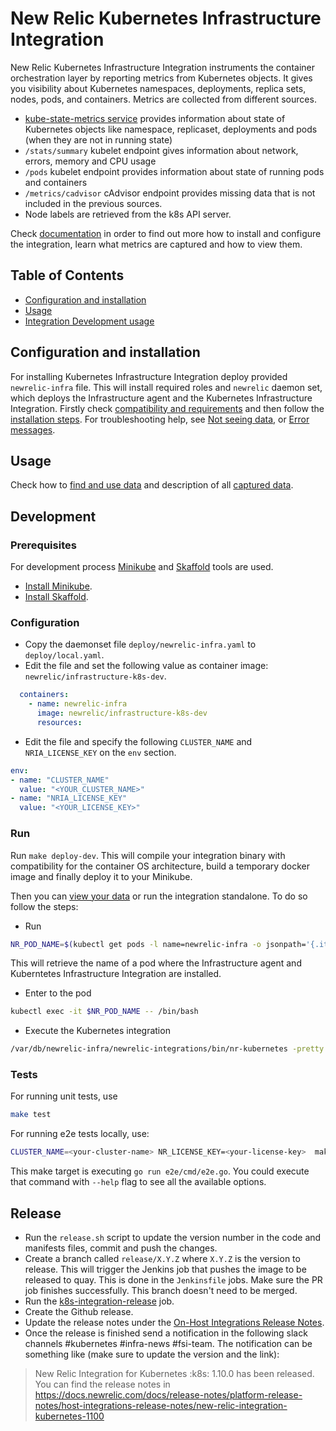 # New Relic Kubernetes Infrastructure Integration

New Relic Kubernetes Infrastructure Integration instruments the container orchestration layer by reporting metrics from Kubernetes objects. It gives you visibility about Kubernetes namespaces, deployments, replica sets, nodes, pods, and containers. Metrics are collected from different sources.
* [kube-state-metrics service](https://github.com/kubernetes/kube-state-metrics) provides information about state of Kubernetes objects like namespace, replicaset, deployments and pods (when they are not in running state)
* `/stats/summary` kubelet endpoint gives information about network, errors, memory and CPU usage
* `/pods` kubelet endpoint provides information about state of running pods and containers
* `/metrics/cadvisor` cAdvisor endpoint provides missing data that is not included in the previous sources.
* Node labels are retrieved from the k8s API server.

Check [documentation](https://docs.newrelic.com/docs/kubernetes-integration-new-relic-infrastructure) in order to find out more how to install and configure the integration, learn what metrics are captured and how to view them.

## Table of Contents

* [Configuration and installation](#configuration-and-installation)
* [Usage](#usage)
* [Integration Development usage](#integration-development-usage)

## Configuration and installation

For installing Kubernetes Infrastructure Integration deploy provided `newrelic-infra` file. This will install required roles and `newrelic` daemon set, which deploys the Infrastructure agent and the Kubernetes Infrastructure Integration.
Firstly check [compatibility and requirements](https://docs.newrelic.com/docs/kubernetes-monitoring-integration#compatibility) and then follow the
[installation steps](https://docs.newrelic.com/docs/kubernetes-monitoring-integration#install).
For troubleshooting help, see [Not seeing data](https://docs.newrelic.com/docs/integrations/host-integrations/troubleshooting/kubernetes-integration-troubleshooting-not-seeing-data), or [Error messages](https://docs.newrelic.com/docs/integrations/host-integrations/troubleshooting/kubernetes-integration-troubleshooting-error-messages).

## Usage

Check how to [find and use data](https://docs.newrelic.com/docs/kubernetes-monitoring-integration#view-data) and description of all [captured data](https://docs.newrelic.com/docs/kubernetes-monitoring-integration#metrics).

## Development

### Prerequisites
For development process [Minikube](https://kubernetes.io/docs/getting-started-guides/minikube) and [Skaffold](https://github.com/GoogleCloudPlatform/skaffold) tools are used.
* [Install Minikube](https://kubernetes.io/docs/tasks/tools/install-minikube/).
* [Install Skaffold](https://github.com/GoogleCloudPlatform/skaffold#installation).

### Configuration

* Copy the daemonset file `deploy/newrelic-infra.yaml` to `deploy/local.yaml`.
* Edit the file and set the following value as container image: `newrelic/infrastructure-k8s-dev`.

```yaml
  containers:
    - name: newrelic-infra
      image: newrelic/infrastructure-k8s-dev
      resources:
```

* Edit the file and specify the following `CLUSTER_NAME` and `NRIA_LICENSE_KEY` on the `env` section.

 ```yaml
 env:
 - name: "CLUSTER_NAME"
   value: "<YOUR_CLUSTER_NAME>"
 - name: "NRIA_LICENSE_KEY"
   value: "<YOUR_LICENSE_KEY>"
 ```

### Run

Run `make deploy-dev`. This will compile your integration binary with compatibility for the container OS architecture, build a temporary docker image and finally deploy it to your Minikube.

Then you can [view your data](#usage) or run the integration standalone. To do so follow the steps:

* Run

```bash
NR_POD_NAME=$(kubectl get pods -l name=newrelic-infra -o jsonpath='{.items[0].metadata.name}')
```
This will retrieve the name of a pod where the Infrastructure agent and Kuberntetes Infrastructure Integration are installed.

* Enter to the pod

```bash
kubectl exec -it $NR_POD_NAME -- /bin/bash
```

* Execute the Kubernetes integration

```bash
/var/db/newrelic-infra/newrelic-integrations/bin/nr-kubernetes -pretty
```

### Tests

For running unit tests, use

```bash
make test
```

For running e2e tests locally, use:

```bash
CLUSTER_NAME=<your-cluster-name> NR_LICENSE_KEY=<your-license-key>  make e2e
```

This make target is executing `go run e2e/cmd/e2e.go`. You could execute that
command with `--help` flag to see all the available options.

## Release

- Run the `release.sh` script to update the version number in the code and 
  manifests files, commit and push the changes.
- Create a branch called `release/X.Y.Z` where `X.Y.Z` is the version to
  release. This will trigger the Jenkins job that pushes the image to
  be released to quay. This is done in the `Jenkinsfile` jobs. Make sure the PR
  job finishes successfully. This branch doesn't need to be merged.
- Run the [k8s-integration-release](`https://fsi-build.pdx.vm.datanerd.us/job/k8s-integration-release/`)
  job.
- Create the Github release.
- Update the release notes under the [On-Host Integrations Release Notes](https://docs.newrelic.com/docs/release-notes/platform-release-notes).
- Once the release is finished send a notification in the following slack
  channels #kubernetes #infra-news #fsi-team. The notification can be
  something like (make sure to update the version and the link):

> New Relic Integration for Kubernetes :k8s: 1.10.0 has been released.
> You can find the release notes in https://docs.newrelic.com/docs/release-notes/platform-release-notes/host-integrations-release-notes/new-relic-integration-kubernetes-1100
